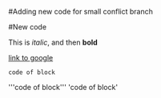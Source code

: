 #Adding new code for small conflict branch

#New code 

This is *italic*, and then **bold**

[link to google](https://www.google.com)

    code of block
'''code of block'''
'code of block'